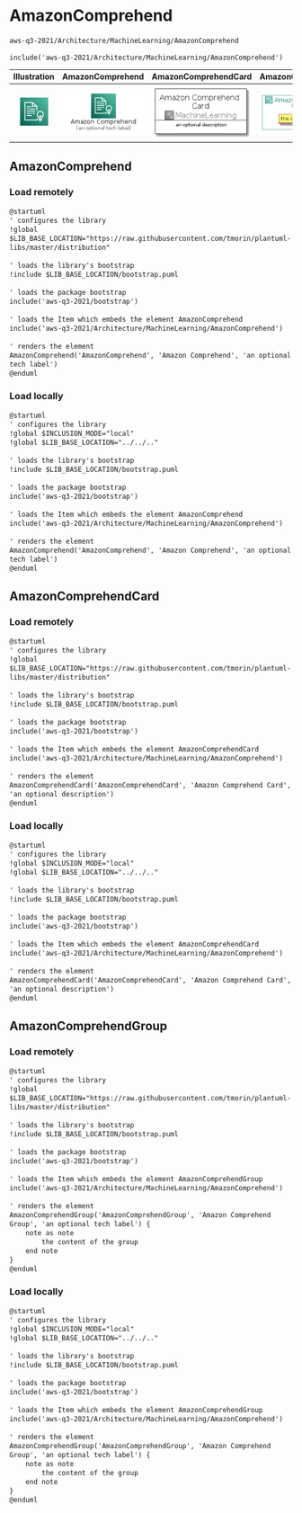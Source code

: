 # AmazonComprehend


```text
aws-q3-2021/Architecture/MachineLearning/AmazonComprehend
```

```text
include('aws-q3-2021/Architecture/MachineLearning/AmazonComprehend')
```



| Illustration | AmazonComprehend | AmazonComprehendCard | AmazonComprehendGroup |
| :---: | :---: | :---: | :---: |
| ![illustration for Illustration](../../../aws-q3-2021/Architecture/MachineLearning/AmazonComprehend.png) | ![illustration for AmazonComprehend](../../../aws-q3-2021/Architecture/MachineLearning/AmazonComprehend.Local.png) | ![illustration for AmazonComprehendCard](../../../aws-q3-2021/Architecture/MachineLearning/AmazonComprehendCard.Local.png) | ![illustration for AmazonComprehendGroup](../../../aws-q3-2021/Architecture/MachineLearning/AmazonComprehendGroup.Local.png) |




## AmazonComprehend

### Load remotely
```plantuml
@startuml
' configures the library
!global $LIB_BASE_LOCATION="https://raw.githubusercontent.com/tmorin/plantuml-libs/master/distribution"

' loads the library's bootstrap
!include $LIB_BASE_LOCATION/bootstrap.puml

' loads the package bootstrap
include('aws-q3-2021/bootstrap')

' loads the Item which embeds the element AmazonComprehend
include('aws-q3-2021/Architecture/MachineLearning/AmazonComprehend')

' renders the element
AmazonComprehend('AmazonComprehend', 'Amazon Comprehend', 'an optional tech label')
@enduml
```

### Load locally
```plantuml
@startuml
' configures the library
!global $INCLUSION_MODE="local"
!global $LIB_BASE_LOCATION="../../.."

' loads the library's bootstrap
!include $LIB_BASE_LOCATION/bootstrap.puml

' loads the package bootstrap
include('aws-q3-2021/bootstrap')

' loads the Item which embeds the element AmazonComprehend
include('aws-q3-2021/Architecture/MachineLearning/AmazonComprehend')

' renders the element
AmazonComprehend('AmazonComprehend', 'Amazon Comprehend', 'an optional tech label')
@enduml
```

## AmazonComprehendCard

### Load remotely
```plantuml
@startuml
' configures the library
!global $LIB_BASE_LOCATION="https://raw.githubusercontent.com/tmorin/plantuml-libs/master/distribution"

' loads the library's bootstrap
!include $LIB_BASE_LOCATION/bootstrap.puml

' loads the package bootstrap
include('aws-q3-2021/bootstrap')

' loads the Item which embeds the element AmazonComprehendCard
include('aws-q3-2021/Architecture/MachineLearning/AmazonComprehend')

' renders the element
AmazonComprehendCard('AmazonComprehendCard', 'Amazon Comprehend Card', 'an optional description')
@enduml
```

### Load locally
```plantuml
@startuml
' configures the library
!global $INCLUSION_MODE="local"
!global $LIB_BASE_LOCATION="../../.."

' loads the library's bootstrap
!include $LIB_BASE_LOCATION/bootstrap.puml

' loads the package bootstrap
include('aws-q3-2021/bootstrap')

' loads the Item which embeds the element AmazonComprehendCard
include('aws-q3-2021/Architecture/MachineLearning/AmazonComprehend')

' renders the element
AmazonComprehendCard('AmazonComprehendCard', 'Amazon Comprehend Card', 'an optional description')
@enduml
```

## AmazonComprehendGroup

### Load remotely
```plantuml
@startuml
' configures the library
!global $LIB_BASE_LOCATION="https://raw.githubusercontent.com/tmorin/plantuml-libs/master/distribution"

' loads the library's bootstrap
!include $LIB_BASE_LOCATION/bootstrap.puml

' loads the package bootstrap
include('aws-q3-2021/bootstrap')

' loads the Item which embeds the element AmazonComprehendGroup
include('aws-q3-2021/Architecture/MachineLearning/AmazonComprehend')

' renders the element
AmazonComprehendGroup('AmazonComprehendGroup', 'Amazon Comprehend Group', 'an optional tech label') {
    note as note
        the content of the group
    end note
}
@enduml
```

### Load locally
```plantuml
@startuml
' configures the library
!global $INCLUSION_MODE="local"
!global $LIB_BASE_LOCATION="../../.."

' loads the library's bootstrap
!include $LIB_BASE_LOCATION/bootstrap.puml

' loads the package bootstrap
include('aws-q3-2021/bootstrap')

' loads the Item which embeds the element AmazonComprehendGroup
include('aws-q3-2021/Architecture/MachineLearning/AmazonComprehend')

' renders the element
AmazonComprehendGroup('AmazonComprehendGroup', 'Amazon Comprehend Group', 'an optional tech label') {
    note as note
        the content of the group
    end note
}
@enduml
```

